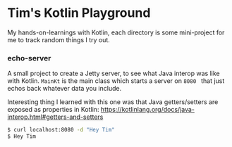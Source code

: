 # Tim's Kotlin Playground

My hands-on-learnings with Kotlin, each directory is some mini-project for me to track random things I try out.

### echo-server

A small project to create a Jetty server, to see what Java interop was like with Kotlin.
`MainKt` is the main class which starts a server on `8080 ` that just echos back whatever data you include.

Interesting thing I learned with this one was that Java getters/setters are exposed as properties in Kotlin:
https://kotlinlang.org/docs/java-interop.html#getters-and-setters

```bash
$ curl localhost:8080 -d "Hey Tim"
$ Hey Tim
```